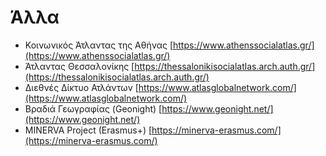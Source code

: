 # Άλλα

- Κοινωνικός Άτλαντας της Αθήνας [https://www.athenssocialatlas.gr/](https://www.athenssocialatlas.gr/)
- Άτλαντας Θεσσαλονίκης [https://thessalonikisocialatlas.arch.auth.gr/](https://thessalonikisocialatlas.arch.auth.gr/)
- Διεθνές Δίκτυο Ατλάντων [https://www.atlasglobalnetwork.com/](https://www.atlasglobalnetwork.com/)
- Βραδιά Γεωγραφίας (Geonight) [https://www.geonight.net/](https://www.geonight.net/)
- MINERVA Project (Erasmus+) [https://minerva-erasmus.com/](https://minerva-erasmus.com/)

